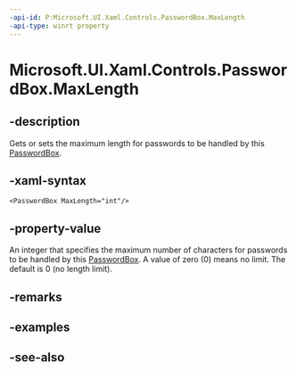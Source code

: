 ```yaml
---
-api-id: P:Microsoft.UI.Xaml.Controls.PasswordBox.MaxLength
-api-type: winrt property
---
```


<!-- Property syntax
public int MaxLength { get;  set; }
-->

# Microsoft.UI.Xaml.Controls.PasswordBox.MaxLength

## -description
Gets or sets the maximum length for passwords to be handled by this [PasswordBox](passwordbox.md).

## -xaml-syntax
```xaml
<PasswordBox MaxLength="int"/>
```


## -property-value
An integer that specifies the maximum number of characters for passwords to be handled by this [PasswordBox](passwordbox.md). A value of zero (0) means no limit. The default is 0 (no length limit).

## -remarks

## -examples

## -see-also
